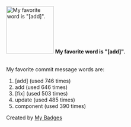 <img src="https://my-badges.github.io/my-badges/favorite-word.png" alt="My favorite word is &quot;[add]&quot;." title="My favorite word is &quot;[add]&quot;." width="128">
<strong>My favorite word is &quot;[add]&quot;.</strong>
<br><br>

My favorite commit message words are:

1. [add] (used 746 times)
2. add (used 646 times)
3. [fix] (used 503 times)
4. update (used 485 times)
5. component (used 390 times)


Created by <a href="https://github.com/my-badges/my-badges">My Badges</a>
